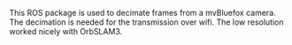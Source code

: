 This ROS package is used to decimate frames from a mvBluefox camera. The decimation is needed for the transmission over wifi. The low resolution worked nicely with OrbSLAM3.

